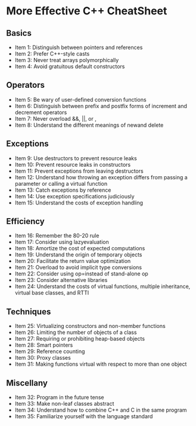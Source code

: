 # More Effective C++ CheatSheet

## Basics
- Item 1: Distinguish between pointers and references
- Item 2: Prefer C++-style casts
- Item 3: Never treat arrays polymorphically
- Item 4: Avoid gratuitous default constructors

## Operators
- Item 5: Be wary of user-defined conversion functions
- Item 6: Distinguish between prefix and postfix forms of increment and decrement operators
- Item 7: Never overload &&, ||, or ,
- Item 8: Understand the different meanings of newand delete

## Exceptions
- Item 9: Use destructors to prevent resource leaks
- Item 10: Prevent resource leaks in constructors
- Item 11: Prevent exceptions from leaving destructors
- Item 12: Understand how throwing an exception differs from passing a parameter or calling a virtual function
- Item 13: Catch exceptions by reference
- Item 14: Use exception specifications judiciously
- Item 15: Understand the costs of exception handling

## Efficiency
- Item 16: Remember the 80-20 rule
- Item 17: Consider using lazyevaluation
- Item 18: Amortize the cost of expected computations
- Item 19: Understand the origin of temporary objects
- Item 20: Facilitate the return value optimization
- Item 21: Overload to avoid implicit type conversions
- Item 22: Consider using op=instead of stand-alone op
- Item 23: Consider alternative libraries
- Item 24: Understand the costs of virtual functions, multiple inheritance, virtual base classes, and RTTI

## Techniques
- Item 25: Virtualizing constructors and non-member functions
- Item 26: Limiting the number of objects of a class
- Item 27: Requiring or prohibiting heap-based objects
- Item 28: Smart pointers
- Item 29: Reference counting
- Item 30: Proxy classes
- Item 31: Making functions virtual with respect to more than one object

## Miscellany
- Item 32: Program in the future tense
- Item 33: Make non-leaf classes abstract
- Item 34: Understand how to combine C++ and C in the same program
- Item 35: Familiarize yourself with the language standard

